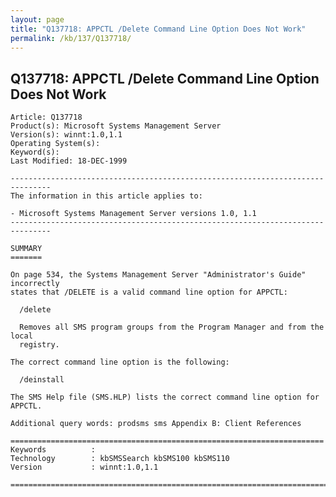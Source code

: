 ```yaml
---
layout: page
title: "Q137718: APPCTL /Delete Command Line Option Does Not Work"
permalink: /kb/137/Q137718/
---
```


## Q137718: APPCTL /Delete Command Line Option Does Not Work

	Article: Q137718
	Product(s): Microsoft Systems Management Server
	Version(s): winnt:1.0,1.1
	Operating System(s): 
	Keyword(s): 
	Last Modified: 18-DEC-1999
	
	-------------------------------------------------------------------------------
	The information in this article applies to:
	
	- Microsoft Systems Management Server versions 1.0, 1.1 
	-------------------------------------------------------------------------------
	
	SUMMARY
	=======
	
	On page 534, the Systems Management Server "Administrator's Guide" incorrectly
	states that /DELETE is a valid command line option for APPCTL:
	
	  /delete
	
	  Removes all SMS program groups from the Program Manager and from the local
	  registry.
	
	The correct command line option is the following:
	
	  /deinstall
	
	The SMS Help file (SMS.HLP) lists the correct command line option for APPCTL.
	
	Additional query words: prodsms sms Appendix B: Client References
	
	======================================================================
	Keywords          :  
	Technology        : kbSMSSearch kbSMS100 kbSMS110
	Version           : winnt:1.0,1.1
	
	=============================================================================
	
